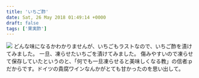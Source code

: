 ```yaml
---
title: 'いちご酢'
date: Sat, 26 May 2018 01:49:14 +0000
draft: false
tags: ['果実酢']
---
```


[![](/images/2018/05/DSC_0497-e1527296298966-576x1024.jpg)](/images/2018/05/DSC_0497-e1527296298966.jpg) どんな味になるかわかりませんが、いちごもラストなので、いちご酢を漬けてみました。 一旦、凍らせたいちごを漬けてみました。 傷みやすいので凍らせて保存していたというのと、「何でも一旦凍らせると美味しくなる教」の信者:pだからです。ドイツの貴腐ワインなんかがとても甘かったのを思い出して。
